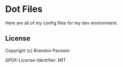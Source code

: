 # Dot Files

Here are all of my config files for my dev environment.

## License

Copyright (c) Brandon Pacewic

SPDX-License-Identifier: MIT
